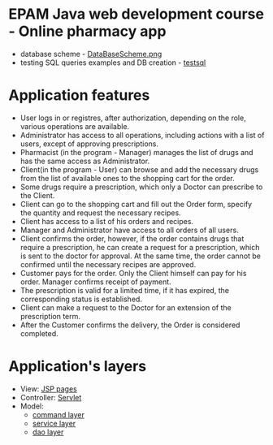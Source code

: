 # EPAM Java web development course - Online pharmacy app
- database scheme - [DataBaseScheme.png](DataBaseScheme.png)
- testing SQL queries examples and DB creation - [testsql](testsql)
# Application features
- User logs in or registres, after authorization, depending on the role, various operations are available.
- Administrator has access to all operations, including actions with a list of users, except of approving  prescriptions.
- Pharmacist (in the program - Manager) manages the list of drugs and has the same access as Administrator.
- Client(in the program - User) can browse and add the necessary drugs from the list of available ones to the shopping cart for the order.
- Some drugs require a prescription, which only a Doctor can prescribe to the Client.
- Client can go to the shopping cart and fill out the Order form, specify the quantity and request the necessary recipes.
- Client has access to a list of his orders and recipes.
- Manager and Administrator have access to all orders of all users.
- Client confirms the order, however, if the order contains drugs that require a prescription, he can create a request for a prescription, which is sent to the doctor for approval. At the same time, the order cannot be confirmed until the necessary recipes are approved.
- Customer pays for the order. Only the Client himself can pay for his order. Manager confirms receipt of payment.
- The prescription is valid for a limited time, if it has expired, the corresponding status is established.
- Client can make a request to the Doctor for an extension of the prescription term.
- After the Customer confirms the delivery, the Order is considered completed.
 # Application's layers
- View: [JSP pages](src/main/webapp/WEB-INF/jsp)
- Controller: [Servlet](src/main/java/by/epam/pavelshakhlovich/onlinepharmacy/controller/Controller.java)
- Model:
    - [command layer](src/main/java/by/epam/pavelshakhlovich/onlinepharmacy/command)  
    - [service layer](src/main/java/by/epam/pavelshakhlovich/onlinepharmacy/service)
    - [dao layer](src/main/java/by/epam/pavelshakhlovich/onlinepharmacy/dao)
